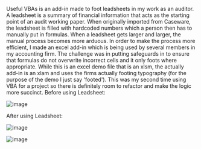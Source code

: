 Useful VBAs is an add-in made to foot leadsheets in my work as an auditor. A leadsheet is a summary of financial information that acts as the starting point of an audit working paper. When originally imported from Caseware, the leadsheet is filled with hardcoded numbers which a person then has to manually put in formulas. When a leadsheet gets larger and larger, the manual process becomes more arduous. In order to make the process more efficient, I made an excel add-in which is being used by several members in my accounting firm. The challenge was in putting safeguards in to ensure that formulas do not overwrite incorrect cells and it only foots where appropriate. While this is an excel demo file that is an xlsm, the actually add-in is an xlam and uses the firms actually footing typography (for the purpose of the demo I just say 'footed'). This was my second time using VBA for a project so there is definitely room to refactor and make the logic more succinct. 
Before using Leadsheet:

![image](https://github.com/Tejasvshetty/Useful-VBAs/assets/78327281/931900f2-bd67-45e4-9706-808cbaabb46c)

After using Leadsheet:

![image](https://github.com/Tejasvshetty/Useful-VBAs/assets/78327281/bb435695-570e-4620-803a-885c6d555b25)

![image](https://github.com/Tejasvshetty/Useful-VBAs/assets/78327281/26a3c45e-4a50-41c6-a80d-fa02a80672a8)



